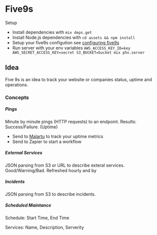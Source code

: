 # Five9s

Setup

  * Install dependencies with `mix deps.get`
  * Install Node.js dependencies with `cd assets && npm install`
  * Setup your five9s configution see [configuring five9s](https://github.com/davidrichey/five9s/wiki/Confirguration)
  * Run server with your env variables `AWS_ACCESS_KEY_ID=key AWS_SECRET_ACCESS_KEY=secret S3_BUCKET=bucket mix phx.server`
 

## Idea
Five 9s is an idea to track your website or companies status, uptime and operations.

### Concepts

##### Pings
Minute by minute pings (HTTP requests) to an endpoint. Results: Success/Failure. (Uptime)

  * Send to [Malartu](https://www.malartu.co) to track your uptime metrics
  * Send to Zapier to start a workflow

##### External Services
JSON parsing from S3 or URL to describe exteral services. Good/Warning/Bad. Refreshed hourly and by

##### Incidents
JSON parsing from S3 to describe incidents.

##### Scheduled Maintance
Schedule: Start Time, End Time

Services: Name, Description, Serverity


